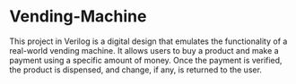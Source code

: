 # Vending-Machine

This project in Verilog is a digital design that emulates the functionality of a real-world vending machine. It allows users to buy a product and make a payment using a specific amount of money. Once the payment is verified, the product is dispensed, and change, if any, is returned to the user.
